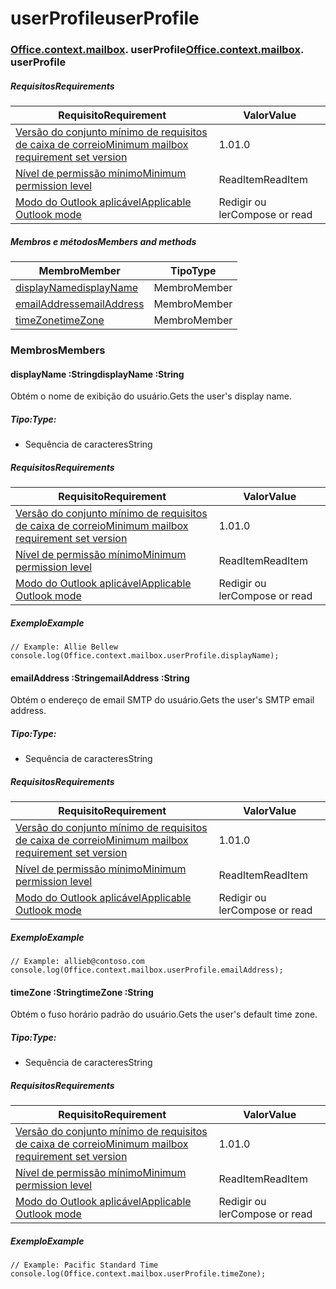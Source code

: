# <a name="userprofile"></a><span data-ttu-id="90481-101">userProfile</span><span class="sxs-lookup"><span data-stu-id="90481-101">userProfile</span></span>

### <span data-ttu-id="90481-p101">[Office](Office.md)[.context](Office.context.md)[.mailbox](Office.context.mailbox.md). userProfile</span><span class="sxs-lookup"><span data-stu-id="90481-p101">[Office](Office.md)[.context](Office.context.md)[.mailbox](Office.context.mailbox.md). userProfile</span></span>

##### <a name="requirements"></a><span data-ttu-id="90481-104">Requisitos</span><span class="sxs-lookup"><span data-stu-id="90481-104">Requirements</span></span>

|<span data-ttu-id="90481-105">Requisito</span><span class="sxs-lookup"><span data-stu-id="90481-105">Requirement</span></span>| <span data-ttu-id="90481-106">Valor</span><span class="sxs-lookup"><span data-stu-id="90481-106">Value</span></span>|
|---|---|
|[<span data-ttu-id="90481-107">Versão do conjunto mínimo de requisitos de caixa de correio</span><span class="sxs-lookup"><span data-stu-id="90481-107">Minimum mailbox requirement set version</span></span>](/javascript/office/requirement-sets/outlook-api-requirement-sets)| <span data-ttu-id="90481-108">1.0</span><span class="sxs-lookup"><span data-stu-id="90481-108">1.0</span></span>|
|[<span data-ttu-id="90481-109">Nível de permissão mínimo</span><span class="sxs-lookup"><span data-stu-id="90481-109">Minimum permission level</span></span>](https://docs.microsoft.com/outlook/add-ins/understanding-outlook-add-in-permissions)| <span data-ttu-id="90481-110">ReadItem</span><span class="sxs-lookup"><span data-stu-id="90481-110">ReadItem</span></span>|
|[<span data-ttu-id="90481-111">Modo do Outlook aplicável</span><span class="sxs-lookup"><span data-stu-id="90481-111">Applicable Outlook mode</span></span>](https://docs.microsoft.com/outlook/add-ins/#extension-points)| <span data-ttu-id="90481-112">Redigir ou ler</span><span class="sxs-lookup"><span data-stu-id="90481-112">Compose or read</span></span>|

##### <a name="members-and-methods"></a><span data-ttu-id="90481-113">Membros e métodos</span><span class="sxs-lookup"><span data-stu-id="90481-113">Members and methods</span></span>

| <span data-ttu-id="90481-114">Membro</span><span class="sxs-lookup"><span data-stu-id="90481-114">Member</span></span> | <span data-ttu-id="90481-115">Tipo</span><span class="sxs-lookup"><span data-stu-id="90481-115">Type</span></span> |
|--------|------|
| [<span data-ttu-id="90481-116">displayName</span><span class="sxs-lookup"><span data-stu-id="90481-116">displayName</span></span>](#displayname-string) | <span data-ttu-id="90481-117">Membro</span><span class="sxs-lookup"><span data-stu-id="90481-117">Member</span></span> |
| [<span data-ttu-id="90481-118">emailAddress</span><span class="sxs-lookup"><span data-stu-id="90481-118">emailAddress</span></span>](#emailaddress-string) | <span data-ttu-id="90481-119">Membro</span><span class="sxs-lookup"><span data-stu-id="90481-119">Member</span></span> |
| [<span data-ttu-id="90481-120">timeZone</span><span class="sxs-lookup"><span data-stu-id="90481-120">timeZone</span></span>](#timezone-string) | <span data-ttu-id="90481-121">Membro</span><span class="sxs-lookup"><span data-stu-id="90481-121">Member</span></span> |

### <a name="members"></a><span data-ttu-id="90481-122">Membros</span><span class="sxs-lookup"><span data-stu-id="90481-122">Members</span></span>

####  <a name="displayname-string"></a><span data-ttu-id="90481-123">displayName :String</span><span class="sxs-lookup"><span data-stu-id="90481-123">displayName :String</span></span>

<span data-ttu-id="90481-124">Obtém o nome de exibição do usuário.</span><span class="sxs-lookup"><span data-stu-id="90481-124">Gets the user's display name.</span></span>

##### <a name="type"></a><span data-ttu-id="90481-125">Tipo:</span><span class="sxs-lookup"><span data-stu-id="90481-125">Type:</span></span>

*   <span data-ttu-id="90481-126">Sequência de caracteres</span><span class="sxs-lookup"><span data-stu-id="90481-126">String</span></span>

##### <a name="requirements"></a><span data-ttu-id="90481-127">Requisitos</span><span class="sxs-lookup"><span data-stu-id="90481-127">Requirements</span></span>

|<span data-ttu-id="90481-128">Requisito</span><span class="sxs-lookup"><span data-stu-id="90481-128">Requirement</span></span>| <span data-ttu-id="90481-129">Valor</span><span class="sxs-lookup"><span data-stu-id="90481-129">Value</span></span>|
|---|---|
|[<span data-ttu-id="90481-130">Versão do conjunto mínimo de requisitos de caixa de correio</span><span class="sxs-lookup"><span data-stu-id="90481-130">Minimum mailbox requirement set version</span></span>](/javascript/office/requirement-sets/outlook-api-requirement-sets)| <span data-ttu-id="90481-131">1.0</span><span class="sxs-lookup"><span data-stu-id="90481-131">1.0</span></span>|
|[<span data-ttu-id="90481-132">Nível de permissão mínimo</span><span class="sxs-lookup"><span data-stu-id="90481-132">Minimum permission level</span></span>](https://docs.microsoft.com/outlook/add-ins/understanding-outlook-add-in-permissions)| <span data-ttu-id="90481-133">ReadItem</span><span class="sxs-lookup"><span data-stu-id="90481-133">ReadItem</span></span>|
|[<span data-ttu-id="90481-134">Modo do Outlook aplicável</span><span class="sxs-lookup"><span data-stu-id="90481-134">Applicable Outlook mode</span></span>](https://docs.microsoft.com/outlook/add-ins/#extension-points)| <span data-ttu-id="90481-135">Redigir ou ler</span><span class="sxs-lookup"><span data-stu-id="90481-135">Compose or read</span></span>|

##### <a name="example"></a><span data-ttu-id="90481-136">Exemplo</span><span class="sxs-lookup"><span data-stu-id="90481-136">Example</span></span>

```
// Example: Allie Bellew
console.log(Office.context.mailbox.userProfile.displayName);
```

####  <a name="emailaddress-string"></a><span data-ttu-id="90481-137">emailAddress :String</span><span class="sxs-lookup"><span data-stu-id="90481-137">emailAddress :String</span></span>

<span data-ttu-id="90481-138">Obtém o endereço de email SMTP do usuário.</span><span class="sxs-lookup"><span data-stu-id="90481-138">Gets the user's SMTP email address.</span></span>

##### <a name="type"></a><span data-ttu-id="90481-139">Tipo:</span><span class="sxs-lookup"><span data-stu-id="90481-139">Type:</span></span>

*   <span data-ttu-id="90481-140">Sequência de caracteres</span><span class="sxs-lookup"><span data-stu-id="90481-140">String</span></span>

##### <a name="requirements"></a><span data-ttu-id="90481-141">Requisitos</span><span class="sxs-lookup"><span data-stu-id="90481-141">Requirements</span></span>

|<span data-ttu-id="90481-142">Requisito</span><span class="sxs-lookup"><span data-stu-id="90481-142">Requirement</span></span>| <span data-ttu-id="90481-143">Valor</span><span class="sxs-lookup"><span data-stu-id="90481-143">Value</span></span>|
|---|---|
|[<span data-ttu-id="90481-144">Versão do conjunto mínimo de requisitos de caixa de correio</span><span class="sxs-lookup"><span data-stu-id="90481-144">Minimum mailbox requirement set version</span></span>](/javascript/office/requirement-sets/outlook-api-requirement-sets)| <span data-ttu-id="90481-145">1.0</span><span class="sxs-lookup"><span data-stu-id="90481-145">1.0</span></span>|
|[<span data-ttu-id="90481-146">Nível de permissão mínimo</span><span class="sxs-lookup"><span data-stu-id="90481-146">Minimum permission level</span></span>](https://docs.microsoft.com/outlook/add-ins/understanding-outlook-add-in-permissions)| <span data-ttu-id="90481-147">ReadItem</span><span class="sxs-lookup"><span data-stu-id="90481-147">ReadItem</span></span>|
|[<span data-ttu-id="90481-148">Modo do Outlook aplicável</span><span class="sxs-lookup"><span data-stu-id="90481-148">Applicable Outlook mode</span></span>](https://docs.microsoft.com/outlook/add-ins/#extension-points)| <span data-ttu-id="90481-149">Redigir ou ler</span><span class="sxs-lookup"><span data-stu-id="90481-149">Compose or read</span></span>|

##### <a name="example"></a><span data-ttu-id="90481-150">Exemplo</span><span class="sxs-lookup"><span data-stu-id="90481-150">Example</span></span>

```
// Example: allieb@contoso.com
console.log(Office.context.mailbox.userProfile.emailAddress);
```

####  <a name="timezone-string"></a><span data-ttu-id="90481-151">timeZone :String</span><span class="sxs-lookup"><span data-stu-id="90481-151">timeZone :String</span></span>

<span data-ttu-id="90481-152">Obtém o fuso horário padrão do usuário.</span><span class="sxs-lookup"><span data-stu-id="90481-152">Gets the user's default time zone.</span></span>

##### <a name="type"></a><span data-ttu-id="90481-153">Tipo:</span><span class="sxs-lookup"><span data-stu-id="90481-153">Type:</span></span>

*   <span data-ttu-id="90481-154">Sequência de caracteres</span><span class="sxs-lookup"><span data-stu-id="90481-154">String</span></span>

##### <a name="requirements"></a><span data-ttu-id="90481-155">Requisitos</span><span class="sxs-lookup"><span data-stu-id="90481-155">Requirements</span></span>

|<span data-ttu-id="90481-156">Requisito</span><span class="sxs-lookup"><span data-stu-id="90481-156">Requirement</span></span>| <span data-ttu-id="90481-157">Valor</span><span class="sxs-lookup"><span data-stu-id="90481-157">Value</span></span>|
|---|---|
|[<span data-ttu-id="90481-158">Versão do conjunto mínimo de requisitos de caixa de correio</span><span class="sxs-lookup"><span data-stu-id="90481-158">Minimum mailbox requirement set version</span></span>](/javascript/office/requirement-sets/outlook-api-requirement-sets)| <span data-ttu-id="90481-159">1.0</span><span class="sxs-lookup"><span data-stu-id="90481-159">1.0</span></span>|
|[<span data-ttu-id="90481-160">Nível de permissão mínimo</span><span class="sxs-lookup"><span data-stu-id="90481-160">Minimum permission level</span></span>](https://docs.microsoft.com/outlook/add-ins/understanding-outlook-add-in-permissions)| <span data-ttu-id="90481-161">ReadItem</span><span class="sxs-lookup"><span data-stu-id="90481-161">ReadItem</span></span>|
|[<span data-ttu-id="90481-162">Modo do Outlook aplicável</span><span class="sxs-lookup"><span data-stu-id="90481-162">Applicable Outlook mode</span></span>](https://docs.microsoft.com/outlook/add-ins/#extension-points)| <span data-ttu-id="90481-163">Redigir ou ler</span><span class="sxs-lookup"><span data-stu-id="90481-163">Compose or read</span></span>|

##### <a name="example"></a><span data-ttu-id="90481-164">Exemplo</span><span class="sxs-lookup"><span data-stu-id="90481-164">Example</span></span>

```
// Example: Pacific Standard Time
console.log(Office.context.mailbox.userProfile.timeZone);
```